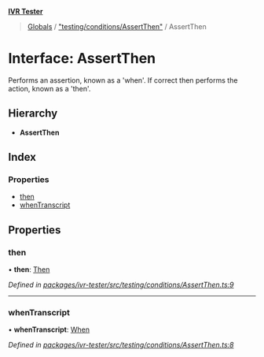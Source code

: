 **[IVR Tester](../README.md)**

> [Globals](../README.md) / ["testing/conditions/AssertThen"](../modules/_testing_conditions_assertthen_.md) / AssertThen

# Interface: AssertThen

Performs an assertion, known as a 'when'. If correct then performs the action, known as a 'then'.

## Hierarchy

* **AssertThen**

## Index

### Properties

* [then](_testing_conditions_assertthen_.assertthen.md#then)
* [whenTranscript](_testing_conditions_assertthen_.assertthen.md#whentranscript)

## Properties

### then

•  **then**: [Then](_testing_conditions_then_then_.then.md)

*Defined in [packages/ivr-tester/src/testing/conditions/AssertThen.ts:9](https://github.com/SketchingDev/ivr-tester/blob/dbcb3f7/packages/ivr-tester/src/testing/conditions/AssertThen.ts#L9)*

___

### whenTranscript

•  **whenTranscript**: [When](../modules/_testing_conditions_when_when_.md#when)

*Defined in [packages/ivr-tester/src/testing/conditions/AssertThen.ts:8](https://github.com/SketchingDev/ivr-tester/blob/dbcb3f7/packages/ivr-tester/src/testing/conditions/AssertThen.ts#L8)*

